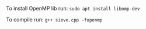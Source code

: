 To install OpenMP lib run: 
`sudo apt install libomp-dev`

To compile run:
`g++ sieve.cpp -fopenmp`
